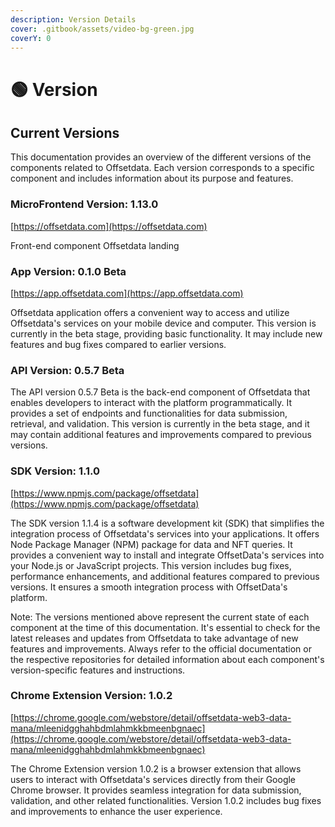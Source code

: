 ```yaml
---
description: Version Details
cover: .gitbook/assets/video-bg-green.jpg
coverY: 0
---
```


# 🟢 Version

## Current Versions&#x20;

This documentation provides an overview of the different versions of the components related to Offsetdata. Each version corresponds to a specific component and includes information about its purpose and features.

### MicroFrontend Version: 1.13.0

[https://offsetdata.com](https://offsetdata.com)

Front-end component Offsetdata landing&#x20;

### App Version: 0.1.0 Beta

[https://app.offsetdata.com](https://app.offsetdata.com)

Offsetdata application offers a convenient way to access and utilize Offsetdata's services on your mobile device and computer. This version is currently in the beta stage, providing basic functionality. It may include new features and bug fixes compared to earlier versions.

### API Version: 0.5.7 Beta

The API version 0.5.7 Beta is the back-end component of Offsetdata that enables developers to interact with the platform programmatically. It provides a set of endpoints and functionalities for data submission, retrieval, and validation. This version is currently in the beta stage, and it may contain additional features and improvements compared to previous versions.

### SDK Version: 1.1.0

[https://www.npmjs.com/package/offsetdata](https://www.npmjs.com/package/offsetdata)

The SDK version 1.1.4 is a software development kit (SDK) that simplifies the integration process of Offsetdata's services into your applications. It offers  Node Package Manager (NPM) package for data and NFT queries. It provides a convenient way to install and integrate OffsetData's services into your Node.js or JavaScript projects. This version includes bug fixes, performance enhancements, and additional features compared to previous versions. It ensures a smooth integration process with OffsetData's platform.

Note: The versions mentioned above represent the current state of each component at the time of this documentation. It's essential to check for the latest releases and updates from Offsetdata to take advantage of new features and improvements. Always refer to the official documentation or the respective repositories for detailed information about each component's version-specific features and instructions.

### Chrome Extension Version: 1.0.2

[https://chrome.google.com/webstore/detail/offsetdata-web3-data-mana/mleenidgghahbdmlahmkkbmeenbgnaec](https://chrome.google.com/webstore/detail/offsetdata-web3-data-mana/mleenidgghahbdmlahmkkbmeenbgnaec)

The Chrome Extension version 1.0.2 is a browser extension that allows users to interact with Offsetdata's services directly from their Google Chrome browser. It provides seamless integration for data submission, validation, and other related functionalities. Version 1.0.2 includes bug fixes and improvements to enhance the user experience.





